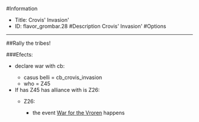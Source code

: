 #Information
 - Title: Crovis' Invasion'
 - ID: flavor_grombar.28
#Description
Crovis' Invasion'
#Options

___
##Rally the tribes!

###Efects:<ul><li>declare war with cb:</li><ul><li>casus belli = cb_crovis_invasion</li><li>who = Z45</li></ul><li>If has Z45 has alliance with is Z26:</li><ul><li>Z26:</li><ul><li>the event [War for the Vroren](../events/war_for_the_vroren.md) happens</li></ul></ul></ul>
